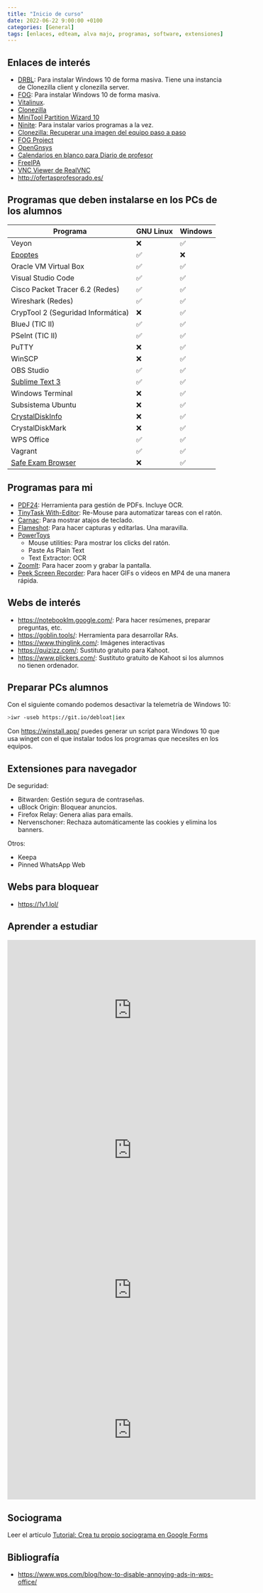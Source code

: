 ```yaml
---
title: "Inicio de curso"
date: 2022-06-22 9:00:00 +0100
categories: [General]
tags: [enlaces, edteam, alva majo, programas, software, extensiones]
---
```


## Enlaces de interés

- [DRBL](https://drbl.org/): Para instalar Windows 10 de forma masiva. Tiene una instancia de Clonezilla client y clonezilla server.
- [FOG](https://www.bujarra.com/instalando-fog/): Para instalar Windows 10 de forma masiva.
- [Vitalinux](https://wiki.vitalinux.educa.aragon.es/index.php/P%C3%A1gina_principal).
- [Clonezilla](https://clonezilla.org/downloads.php)
- [MiniTool Partition Wizard 10](https://www.partitionwizard.com/what-is-new-in-v10.html)
- [Ninite](https://ninite.com/): Para instalar varios programas a la vez.
- [Clonezilla: Recuperar una imagen del equipo paso a paso](http://somebooks.es/clonezilla-recuperar-una-imagen-del-equipo-paso-paso/)
- [FOG Project](https://fogproject.org/)
- [OpenGnsys](https://opengnsys.es/web/)
- [Calendarios en blanco para Diario de profesor](https://www.wincalendar.com/es/Calendario-En-Blanco-2023-Gratis)
- [FreeIPA](https://www.freeipa.org/page/Main_Page)
- [VNC Viewer de RealVNC](https://www.realvnc.com/es/connect/download/viewer/)
- <http://ofertasprofesorado.es/>

## Programas que deben instalarse en los PCs de los alumnos

| Programa                                                                 | GNU Linux | Windows |
| ------------------------------------------------------------------------ | --------- | ------- |
| Veyon                                                                    | ❌         | ✅       |
| [Epoptes](https://epoptes.org/)                                          | ✅         | ❌       |
| Oracle VM Virtual Box                                                    | ✅         | ✅       |
| Visual Studio Code                                                       | ✅         | ✅       |
| Cisco Packet Tracer 6.2  (Redes)                                         | ✅         | ✅       |
| Wireshark (Redes)                                                        | ✅         | ✅       |
| CrypTool 2 (Seguridad Informática)                                       | ❌         | ✅       |
| BlueJ (TIC II)                                                           | ✅         | ✅       |
| PSeInt (TIC II)                                                          | ✅         | ✅       |
| PuTTY                                                                    | ❌         | ✅       |
| WinSCP                                                                   | ❌         | ✅       |
| OBS Studio                                                               | ✅         | ✅       |
| [Sublime Text 3](https://www.sublimetext.com/download)                   | ✅         | ✅       |
| Windows Terminal                                                         | ❌         | ✅       |
| Subsistema Ubuntu                                                        | ❌         | ✅       |
| [CrystalDiskInfo](https://crystalmark.info/en/software/crystaldiskinfo/) | ❌         | ✅       |
| CrystalDiskMark                                                          | ❌         | ✅       |
| WPS Office                                                               | ✅         | ✅       |
| Vagrant                                                                  | ✅         | ✅       |
| [Safe Exam Browser](https://safeexambrowser.org/download_en.html)        | ❌         | ✅       |

## Programas para mi

- [PDF24](https://www.pdf24.org/es/): Herramienta para gestión de PDFs. Incluye OCR.
- [TinyTask With-Editor](https://tinytask.net/): Re-Mouse para automatizar tareas con el ratón.
- [Carnac](http://code52.org/carnac/): Para mostrar atajos de teclado.
- [Flameshot](https://flameshot.org/): Para hacer capturas y editarlas. Una maravilla.
- [PowerToys](https://learn.microsoft.com/es-es/windows/powertoys/)
  - Mouse utilities: Para mostrar los clicks del ratón.
  - Paste As Plain Text
  - Text Extractor: OCR
- [ZoomIt](https://learn.microsoft.com/es-es/sysinternals/downloads/zoomit): Para hacer zoom y grabar la pantalla.
- [Peek Screen Recorder](https://github.com/phw/peek): Para hacer GIFs o vídeos en MP4 de una manera rápida.

## Webs de interés

- <https://notebooklm.google.com/>: Para hacer resúmenes, preparar preguntas, etc.
- <https://goblin.tools/>: Herramienta para desarrollar RAs.
- <https://www.thinglink.com/>: Imágenes interactivas
- <https://quizizz.com/>: Sustituto gratuito para Kahoot.
- <https://www.plickers.com/>: Sustituto gratuito de Kahoot si los alumnos no tienen ordenador.

## Preparar PCs alumnos

Con el siguiente comando podemos desactivar la telemetría de Windows 10:

```bash
>iwr -useb https://git.io/debloat|iex
```

Con <https://winstall.app/> puedes generar un script para Windows 10 que usa winget con el que instalar todos los programas que necesites en los equipos.

## Extensiones para navegador

De seguridad:

- Bitwarden: Gestión segura de contraseñas.
- uBlock Origin: Bloquear anuncios.
- Firefox Relay: Genera alias para emails.
- Nervenschoner: Rechaza automáticamente las cookies y elimina los banners.

Otros:

- Keepa
- Pinned WhatsApp Web

## Webs para bloquear

- <https://1v1.lol/>

## Aprender a estudiar

<iframe width="560" height="315" src="https://www.youtube.com/embed/TQDWKA8qjMA?si=R6gwp7tfELnorp_0" title="YouTube video player" frameborder="0" allow="accelerometer; autoplay; clipboard-write; encrypted-media; gyroscope; picture-in-picture; web-share" referrerpolicy="strict-origin-when-cross-origin" allowfullscreen></iframe>

<iframe width="560" height="315" src="https://www.youtube.com/embed/EQX70k1d-Ys?si=BLsgC6lT-5WC6DZa" title="YouTube video player" frameborder="0" allow="accelerometer; autoplay; clipboard-write; encrypted-media; gyroscope; picture-in-picture; web-share" referrerpolicy="strict-origin-when-cross-origin" allowfullscreen></iframe>

<iframe width="560" height="315" src="https://www.youtube.com/embed/NMQuGlQ0XHQ?si=VliU7Vf26EezDz_o" title="YouTube video player" frameborder="0" allow="accelerometer; autoplay; clipboard-write; encrypted-media; gyroscope; picture-in-picture; web-share" referrerpolicy="strict-origin-when-cross-origin" allowfullscreen></iframe>

<iframe width="560" height="315" src="https://www.youtube.com/embed/mKVV1vBpn08?si=_i5sPGdk4e27oI_E" title="YouTube video player" frameborder="0" allow="accelerometer; autoplay; clipboard-write; encrypted-media; gyroscope; picture-in-picture; web-share" referrerpolicy="strict-origin-when-cross-origin" allowfullscreen></iframe>

## Sociograma

Leer el artículo [Tutorial: Crea tu propio sociograma en Google Forms](/posts/tutorial-sociograma)

## Bibliografía

- <https://www.wps.com/blog/how-to-disable-annoying-ads-in-wps-office/>
